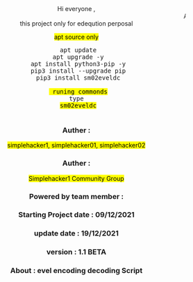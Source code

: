 <center>Hi  everyone ,
<marquee> Auther : Simplehacker02 </marquee>
this project only for edeqution perposal 

<mark>apt source only </mark>
<pre>
 apt update
 apt upgrade -y
 apt install python3-pip -y
 pip3 install --upgrade pip
 pip3 install sm02eveldc

 <mark> runing commonds</mark>
 type 
 <mark>sm02eveldc</mark>
     </pre>

###  Auther :  
<mark> simplehacker1, simplehacker01, simplehacker02
### Auther : 
<mark> Simplehacker1 Community Group
### Powered by team member :
### Starting Project date : 09/12/2021
### update date  : 19/12/2021
### version : 1.1 BETA
### About  : evel encoding decoding Script


</center>